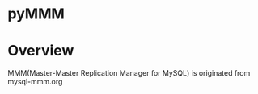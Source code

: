 # pyMMM

# Overview
MMM(Master-Master Replication Manager for MySQL) is originated from mysql-mmm.org 
